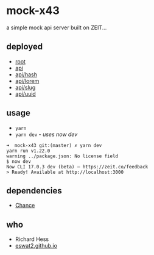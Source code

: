 # mock-x43

a simple mock api server built on ZEIT...


## deployed

- [root][api-root]
- [api][api-api]
- [api/hash][api-hash]
- [api/lorem][api-lorem]
- [api/slug][api-slug]
- [api/uuid][api-uuid]


## usage

- `yarn`
- `yarn dev` - _uses now dev_

```
➜  mock-x43 git:(master) ✗ yarn dev
yarn run v1.22.0
warning ../package.json: No license field
$ now dev
Now CLI 17.0.3 dev (beta) — https://zeit.co/feedback
> Ready! Available at http://localhost:3000
```

## dependencies

- [Chance][chance-js]

## who

- Richard Hess
- [eswat2.github.io][eswat2-io]


[eswat2-io]:  https://eswat2.github.io

[api-root]:   https://mock-x43.vercel.app/
[api-api]:    https://mock-x43.vercel.app/api
[api-hash]:   https://mock-x43.vercel.app/api/hash
[api-lorem]:  https://mock-x43.vercel.app/api/lorem
[api-slug]:   https://mock-x43.vercel.app/api/slug
[api-uuid]:   https://mock-x43.vercel.app/api/uuid

[chance-js]:  https://chancejs.com/


